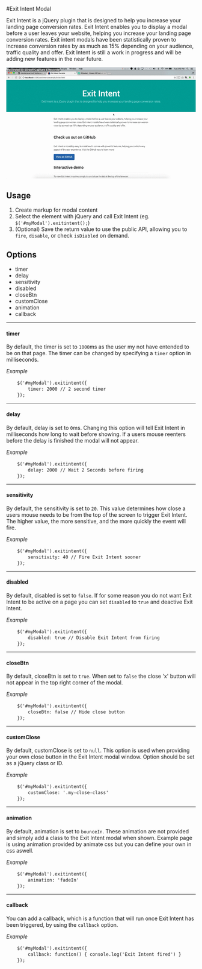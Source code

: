 #Exit Intent Modal

Exit Intent is a jQuery plugin that is designed to help you increase your landing page conversion rates. Exit Intent enables you to display a modal before a user leaves your website, helping you increase your landing page conversion rates. Exit intent modals have been statistically proven to increase conversion rates by as much as 15% depending on your audience, traffic quality and offer. Exit Intent is still a work in progress and will be adding new features in the near future.

![Preview](https://github.com/JMcAmmond/exitintent/blob/master/example/exit-intent.gif?raw=true "Exit Intent Preview")

## Usage
1. Create markup for modal content
2. Select the element with jQuery and call Exit Intent (eg. `$('#myModal').exitintent();`)
3. (Optional) Save the return value to use the public API, allowing you to `fire`, `disable`, or check `isDiabled` on demand.

## Options
- timer
- delay
- sensitivity
- disabled
- closeBtn
- customClose
- animation
- callback

---

#### timer
By default, the timer is set to `1000`ms as the user my not have entended to be on that page. The timer can be changed by specifying a `timer` option in milliseconds.

*Example*
```
    $('#myModal').exitintent({
        timer: 2000 // 2 second timer
    });
```

---

#### delay
By default, delay is set to `0`ms. Changing this option will tell Exit Intent in milliseconds how long to wait before showing. If a users mouse reenters before the delay is finished the modal will not appear.

*Example*
```
    $('#myModal').exitintent({
        delay: 2000 // Wait 2 Seconds before firing
    });
```

---

#### sensitivity
By default, the sensitivity is set to `20`. This value determines how close a users mouse needs to be from the top of the screen to trigger Exit Intent. The higher value, the more sensitive, and the more quickly the event will fire.

*Example*
```
    $('#myModal').exitintent({
        sensitivity: 40 // Fire Exit Intent sooner
    });
```

---

#### disabled
By default, disabled is set to `false`. If for some reason you do not want Exit Intent to be active on a page you can set `disabled` to `true` and deactive Exit Intent.

*Example*
```
    $('#myModal').exitintent({
        disabled: true // Disable Exit Intent from firing
    });
```

---

#### closeBtn
By default, closeBtn is set to `true`. When set to `false` the close 'x' button will not appear in the top right corner of the modal. 

*Example*
```
    $('#myModal').exitintent({
        closeBtn: false // Hide close button
    });
```

---

#### customClose
By default, customClose is set to `null`. This option is used when providing your own close button in the Exit Intent modal window. Option should be set as a jQuery class or ID. 

*Example*
```
    $('#myModal').exitintent({
        customClose: '.my-close-class'
    });
```

---

#### animation
By default, animation is set to `bounceIn`. These animation are not provided and simply add a class to the Exit Intent modal when shown. Example page is using animation provided by animate css but you can define your own in css aswell.

*Example*
```
    $('#myModal').exitintent({
        animation: 'fadeIn'
    });
```

---

#### callback
You can add a callback, which is a function that will run once Exit Intent has been triggered, by using the `callback` option.

*Example*
```
    $('#myModal').exitintent({
        callback: function() { console.log('Exit Intent fired') }
    });
```